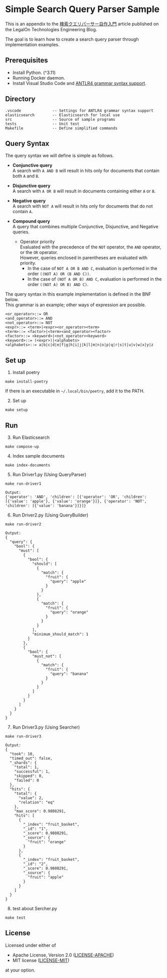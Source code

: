 # Simple Search Query Parser Sample
This is an appendix to the [検索クエリパーサー自作入門](https://tech.legalforce.co.jp/entry/2023/12/20/211139) article published on the LegalOn Technologies Engineering Blog.  
  
The goal is to learn how to create a search query parser through implementation examples.

## Prerequisites
* Install Python. (^3.11)
* Running Docker daemon.
* Install Visual Studio Code and [ANTLR4 grammar syntax support](https://marketplace.visualstudio.com/items?itemName=mike-lischke.vscode-antlr4).

## Directory
```
.vscode              -- Settings for ANTLR4 grammar syntax support
elasticsearch        -- Elasticsearch for local use
src                  -- Source of sample programs
tests                -- Unit test
Makefile             -- Define simplified commands
```

## Query Syntax
The query syntax we will define is simple as follows.

- **Conjunctive query**  
    A search with `A AND B` will result in hits only for documents that contain both `A` and `B`.
    
- **Disjunctive query**  
    A search with `A OR B` will result in documents containing either `A` or `B`.
    
- **Negative query**  
    A search with `NOT A` will result in hits only for documents that do not contain `A`.
    
- **Compound query**  
    A query that combines multiple Conjunctive, Disjunctive, and Negative queries.
    
    - Operator priority  
        Evaluated with the precedence of the `NOT` operator, the `AND` operator, or the `OR` operator.  
        However, queries enclosed in parentheses are evaluated with priority.
        - In the case of `NOT A OR B AND C`, evaluation is performed in the order `((NOT A) OR (B AND C))`.
        - In the case of `(NOT A OR B) AND C`, evaluation is performed in the order `((NOT A) OR B) AND C)`.

The query syntax in this example implementation is defined in the BNF below.  
This grammar is an example; other ways of expression are possible.  

```
<or_operator>::= OR
<and_operator>::= AND
<not_operator>::= NOT
<expr>::= <term>|<expr><or_operator><term>
<term>::= <factor>|<term><and_operator><factor>
<factor>::= <keyword>|<not_operator><keyword>
<keyword>::= (<expr>)|<alphabets>
<alphabets>::= a|b|c|d|e|f|g|h|i|j|k|l|m|n|o|p|q|r|s|t|u|v|w|x|y|z
```

## Set up

1. Install poetry
```
make install-poetry
```

If there is an executable in `~/.local/bin/poetry`, add it to the PATH.

2. Set up
```
make setup
```

## Run

3. Run Elasticsearch
```
make compose-up
```

4. Index sample documents
```
make index-documents
```

5. Run Driver1.py (Using QueryParser)
```
make run-driver1

Output:
{'operator': 'AND', 'children': [{'operator': 'OR', 'children': [{'value': 'apple'}, {'value': 'orange'}]}, {'operator': 'NOT', 'children': [{'value': 'banana'}]}]}
```

6. Run Driver2.py (Using QueryBuilder)
```
make run-driver2

Output:
{
  "query": {
    "bool": {
      "must": [
        {
          "bool": {
            "should": [
              {
                "match": {
                  "fruit": {
                    "query": "apple"
                  }
                }
              },
              {
                "match": {
                  "fruit": {
                    "query": "orange"
                  }
                }
              }
            ],
            "minimum_should_match": 1
          }
        },
        {
          "bool": {
            "must_not": [
              {
                "match": {
                  "fruit": {
                    "query": "banana"
                  }
                }
              }
            ]
          }
        }
      ]
    }
  }
}
```

7. Run Driver3.py (Using Searcher)
```
make run-driver3

Output:
{
  "took": 10,
  "timed_out": false,
  "_shards": {
    "total": 1,
    "successful": 1,
    "skipped": 0,
    "failed": 0
  },
  "hits": {
    "total": {
      "value": 2,
      "relation": "eq"
    },
    "max_score": 0.9808291,
    "hits": [
      {
        "_index": "fruit_basket",
        "_id": "1",
        "_score": 0.9808291,
        "_source": {
          "fruit": "orange"
        }
      },
      {
        "_index": "fruit_basket",
        "_id": "2",
        "_score": 0.9808291,
        "_source": {
          "fruit": "apple"
        }
      }
    ]
  }
}
```

8. test about Sercher.py
```
make test
```

## License
Licensed under either of  
  
- Apache License, Version 2.0 ([LICENSE-APACHE](https://github.com/legalontech-oss/simple-search-query-parser-sample/blob/main/LICENSE-APACHE))
- MIT license ([LICENSE-MIT](https://github.com/legalontech-oss/simple-search-query-parser-sample/blob/main/LICENSE-MIT))

at your option.  
